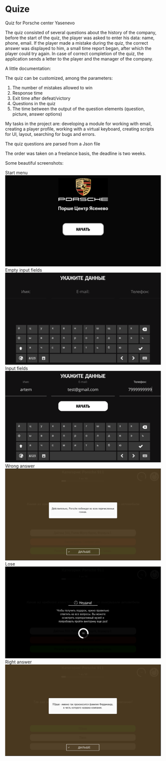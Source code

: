 # Quize
Quiz for Porsche center Yasenevo

The quiz consisted of several questions about the history of the company, before the start of the quiz, the player was
asked to enter his data: name, phone, email. If the player made a mistake during the quiz, the
correct answer was displayed to him, a small time report began, after which the player could
try again. In case of correct completion of the quiz, the application sends a letter to the player and the manager of the company.

A little documentation:

The quiz can be customized, among the parameters:

1) The number of mistakes allowed to win
2) Response time
3) Exit time after defeat/victory
4) Questions in the quiz
5) The time between the output of the question elements (question, picture, answer options)


My tasks in the project are: developing a module for working with email, creating a player profile, working with a virtual keyboard, creating scripts for UI, layout, searching for bugs and errors.

The quiz questions are parsed from a Json file

The order was taken on a freelance basis, the deadline is two weeks.

Some beautiful screenshots:

Start menu
![](images/1.png)
Empty input fields
![](images/2.png)
Input fields
![](images/3.png)
Wrong answer
![](images/4.png)
Lose
![](images/5.png)
Right answer
![](images/6.png)
